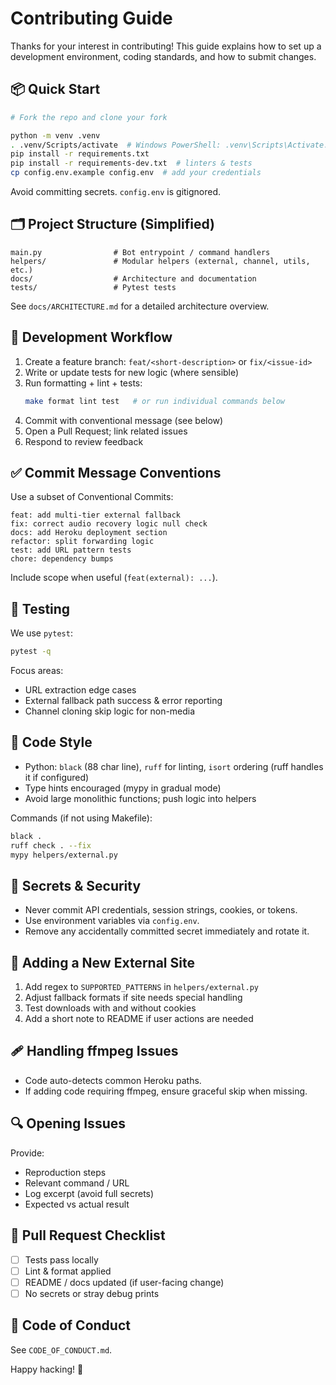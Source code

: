 # Contributing Guide

Thanks for your interest in contributing! This guide explains how to set up a development environment, coding standards, and how to submit changes.

## 📦 Quick Start
```bash
# Fork the repo and clone your fork

python -m venv .venv
. .venv/Scripts/activate  # Windows PowerShell: .venv\Scripts\Activate.ps1
pip install -r requirements.txt
pip install -r requirements-dev.txt  # linters & tests
cp config.env.example config.env  # add your credentials
```

Avoid committing secrets. `config.env` is gitignored.

## 🗂 Project Structure (Simplified)
```
main.py                # Bot entrypoint / command handlers
helpers/               # Modular helpers (external, channel, utils, etc.)
docs/                  # Architecture and documentation
tests/                 # Pytest tests
```

See `docs/ARCHITECTURE.md` for a detailed architecture overview.

## 🔧 Development Workflow
1. Create a feature branch: `feat/<short-description>` or `fix/<issue-id>`
2. Write or update tests for new logic (where sensible)
3. Run formatting + lint + tests:
   ```bash
   make format lint test   # or run individual commands below
   ```
4. Commit with conventional message (see below)
5. Open a Pull Request; link related issues
6. Respond to review feedback

## ✅ Commit Message Conventions
Use a subset of Conventional Commits:
```
feat: add multi-tier external fallback
fix: correct audio recovery logic null check
docs: add Heroku deployment section
refactor: split forwarding logic
test: add URL pattern tests
chore: dependency bumps
```
Include scope when useful (`feat(external): ...`).

## 🧪 Testing
We use `pytest`:
```bash
pytest -q
```
Focus areas:
- URL extraction edge cases
- External fallback path success & error reporting
- Channel cloning skip logic for non-media

## 🧹 Code Style
- Python: `black` (88 char line), `ruff` for linting, `isort` ordering (ruff handles it if configured)
- Type hints encouraged (mypy in gradual mode)
- Avoid large monolithic functions; push logic into helpers

Commands (if not using Makefile):
```bash
black .
ruff check . --fix
mypy helpers/external.py
```

## 🔐 Secrets & Security
- Never commit API credentials, session strings, cookies, or tokens.
- Use environment variables via `config.env`.
- Remove any accidentally committed secret immediately and rotate it.

## 🧪 Adding a New External Site
1. Add regex to `SUPPORTED_PATTERNS` in `helpers/external.py`
2. Adjust fallback formats if site needs special handling
3. Test downloads with and without cookies
4. Add a short note to README if user actions are needed

## 🩹 Handling ffmpeg Issues
- Code auto-detects common Heroku paths.
- If adding code requiring ffmpeg, ensure graceful skip when missing.

## 🔍 Opening Issues
Provide:
- Reproduction steps
- Relevant command / URL
- Log excerpt (avoid full secrets)
- Expected vs actual result

## 🚀 Pull Request Checklist
- [ ] Tests pass locally
- [ ] Lint & format applied
- [ ] README / docs updated (if user-facing change)
- [ ] No secrets or stray debug prints

## 🤝 Code of Conduct
See `CODE_OF_CONDUCT.md`.

Happy hacking! 🎉
